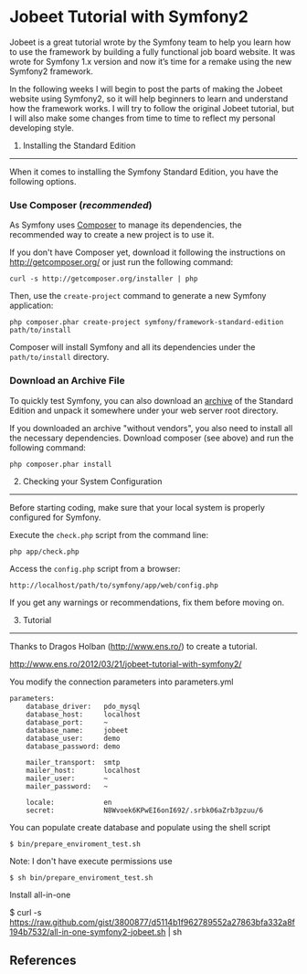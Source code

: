Jobeet Tutorial with Symfony2
=============================

Jobeet is a great tutorial wrote by the Symfony team to help you learn how to use the framework by building a fully functional job board website. It was wrote for Symfony 1.x version and now it’s time for a remake using the new Symfony2 framework.

In the following weeks I will begin to post the parts of making the Jobeet website using Symfony2, so it will help beginners to learn and understand how the framework works. I will try to follow the original Jobeet tutorial, but I will also make some changes from time to time to reflect my personal developing style.

1) Installing the Standard Edition
----------------------------------

When it comes to installing the Symfony Standard Edition, you have the
following options.

### Use Composer (*recommended*)

As Symfony uses [Composer][2] to manage its dependencies, the recommended way
to create a new project is to use it.

If you don't have Composer yet, download it following the instructions on
http://getcomposer.org/ or just run the following command:

    curl -s http://getcomposer.org/installer | php

Then, use the `create-project` command to generate a new Symfony application:

    php composer.phar create-project symfony/framework-standard-edition path/to/install

Composer will install Symfony and all its dependencies under the
`path/to/install` directory.

### Download an Archive File

To quickly test Symfony, you can also download an [archive][3] of the Standard
Edition and unpack it somewhere under your web server root directory.

If you downloaded an archive "without vendors", you also need to install all
the necessary dependencies. Download composer (see above) and run the
following command:

    php composer.phar install

2) Checking your System Configuration
-------------------------------------

Before starting coding, make sure that your local system is properly
configured for Symfony.

Execute the `check.php` script from the command line:

    php app/check.php

Access the `config.php` script from a browser:

    http://localhost/path/to/symfony/app/web/config.php

If you get any warnings or recommendations, fix them before moving on.

3) Tutorial
-----------

Thanks to Dragos Holban (http://www.ens.ro/) to create a tutorial.

http://www.ens.ro/2012/03/21/jobeet-tutorial-with-symfony2/

You modify the connection parameters into parameters.yml

    parameters:
        database_driver:   pdo_mysql
        database_host:     localhost
        database_port:     ~
        database_name:     jobeet
        database_user:     demo
        database_password: demo

        mailer_transport:  smtp
        mailer_host:       localhost
        mailer_user:       ~
        mailer_password:   ~

        locale:            en
        secret:            N8Wvoek6KPwEI6onI692/.srbk06aZrb3pzuu/6

You can populate create database and populate using the shell script

    $ bin/prepare_enviroment_test.sh 

Note: I don't have execute permissions use 

    $ sh bin/prepare_enviroment_test.sh 


Install all-in-one 

$ curl -s https://raw.github.com/gist/3800877/d5114b1f962789552a27863bfa332a8f194b7532/all-in-one-symfony2-jobeet.sh | sh

References
----------

[1]:  http://symfony.com/doc/2.1/book/installation.html
[2]:  http://getcomposer.org/
[3]:  http://symfony.com/download
[4]:  http://symfony.com/doc/2.1/quick_tour/the_big_picture.html
[5]:  http://symfony.com/doc/2.1/index.html
[6]:  http://symfony.com/doc/2.1/bundles/SensioFrameworkExtraBundle/index.html
[7]:  http://symfony.com/doc/2.1/book/doctrine.html
[8]:  http://symfony.com/doc/2.1/book/templating.html
[9]:  http://symfony.com/doc/2.1/book/security.html
[10]: http://symfony.com/doc/2.1/cookbook/email.html
[11]: http://symfony.com/doc/2.1/cookbook/logging/monolog.html
[12]: http://symfony.com/doc/2.1/cookbook/assetic/asset_management.html
[13]: http://jmsyst.com/bundles/JMSSecurityExtraBundle/master
[14]: http://jmsyst.com/bundles/JMSDiExtraBundle/master
[15]: http://symfony.com/doc/2.1/bundles/SensioGeneratorBundle/index.html

